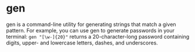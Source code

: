 # gen
gen is a command-line utility for generating strings that match a given pattern.
For example, you can use gen to generate passwords in your terminal: `gen
"[\w-]{20}"` returns a 20-character-long password containing digits, upper- and
lowercase letters, dashes, and underscores.
